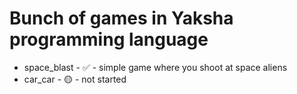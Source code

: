 # Bunch of games in Yaksha programming language

* space_blast - ✅ -  simple game where you shoot at space aliens
* car_car     - 🟡 -  not started
